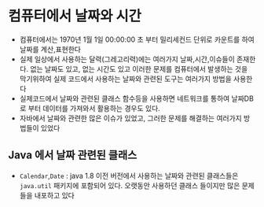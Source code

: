 # 컴퓨터에서 날짜와 시간
- 컴퓨터에서는 1970년 1월 1일 00:00:00 초 부터 밀리세컨드 단위로 카운트를 하여 날짜를 계산,표현한다
- 실제 일상에서 사용하는 달력(그레고리력)에는 여러가지 날짜,시간,이슈들이 존재한다. 없는 날짜도 있고, 없는 시간도 있고 이러한 문제를 컴퓨터에서 발생하는 것을 막기위하여 실제 코드에서 사용하는 날짜와 관련된 도구는 여러가지 방법을 사용한다
- 실제코드에서 날짜와 관련된 클래스 함수등을 사용하면 네트워크를 통하여 날짜DB로 부터 데이터를 가져와서 활용하는 경우도 있다.
- 자바에서 날짜와 관련한 많은 이슈가 있었고, 그러한 문제를 해결하는 여러가지 방법들이 있었다

## Java 에서 날짜 관련된 클래스
- `Calendar`,`Date` : java 1.8 이전 버전에서 사용하는 날짜와 관련된 클래스들은 `java.util` 패키지에 포함되어 있다. 오랫동안 사용하던 클래스 들이지만 많은 문제들을 내포하고 있다